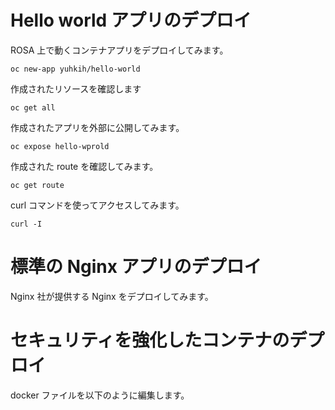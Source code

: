 # Hello world アプリのデプロイ

ROSA 上で動くコンテナアプリをデプロイしてみます。

```
oc new-app yuhkih/hello-world 
```

作成されたリソースを確認します

```
oc get all
```

作成されたアプリを外部に公開してみます。

```
oc expose hello-wprold
````

作成された route を確認してみます。

```
oc get route
```

curl コマンドを使ってアクセスしてみます。

```
curl -I 
```


# 標準の Nginx アプリのデプロイ

Nginx 社が提供する Nginx をデプロイしてみます。



# セキュリティを強化したコンテナのデプロイ

docker ファイルを以下のように編集します。
